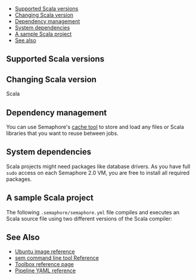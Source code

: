 
* [Supported Scala versions](#supported-scala-versions)
* [Changing Scala version](#changing-scala-version)
* [Dependency management](#dependency-management)
* [System dependencies](#system-dependencies)
* [A sample Scala project](#a-sample-scala-project)
* [See also](#see-also)

## Supported Scala versions


## Changing Scala version

Scala

## Dependency management

You can use Semaphore's [cache tool](https://docs.semaphoreci.com/article/54-toolbox-reference#cache)
to store and load any files or Scala libraries that you want to reuse between jobs.

## System dependencies

Scala projects might need packages like database drivers. As you have full `sudo`
access on each Semaphore 2.0 VM, you are free to install all required packages.

## A sample Scala project

The following `.semaphore/semaphore.yml` file compiles and executes an Scala
source file using two different versions of the Scala compiler:

## See Also

* [Ubuntu image reference](https://docs.semaphoreci.com/article/32-ubuntu-1804-image)
* [sem command line tool Reference](https://docs.semaphoreci.com/article/53-sem-reference)
* [Toolbox reference page](https://docs.semaphoreci.com/article/54-toolbox-reference)
* [Pipeline YAML reference](https://docs.semaphoreci.com/article/50-pipeline-yaml)
